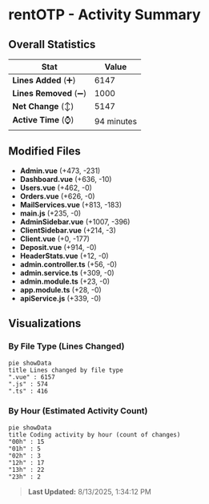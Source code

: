 # rentOTP - Activity Summary 

## Overall Statistics

| Stat                   | Value                                                             |
| ---------------------- | ----------------------------------------------------------------- |
| **Lines Added** (➕)   | 6147                                          |
| **Lines Removed** (➖) | 1000                                        |
| **Net Change** (↕)    | 5147                |
| **Active Time** (⌚)   | 94 minutes |


## Modified Files
- **Admin.vue** (+473, -231)
- **Dashboard.vue** (+636, -10)
- **Users.vue** (+462, -0)
- **Orders.vue** (+626, -0)
- **MailServices.vue** (+813, -183)
- **main.js** (+235, -0)
- **AdminSidebar.vue** (+1007, -396)
- **ClientSidebar.vue** (+214, -3)
- **Client.vue** (+0, -177)
- **Deposit.vue** (+914, -0)
- **HeaderStats.vue** (+12, -0)
- **admin.controller.ts** (+56, -0)
- **admin.service.ts** (+309, -0)
- **admin.module.ts** (+23, -0)
- **app.module.ts** (+28, -0)
- **apiService.js** (+339, -0)

## Visualizations

### By File Type (Lines Changed)

```mermaid
pie showData
title Lines changed by file type
".vue" : 6157
".js" : 574
".ts" : 416
```

### By Hour (Estimated Activity Count)

```mermaid
pie showData
title Coding activity by hour (count of changes)
"00h" : 15
"01h" : 5
"02h" : 3
"12h" : 17
"13h" : 22
"23h" : 2
```


> **Last Updated:** 8/13/2025, 1:34:12 PM